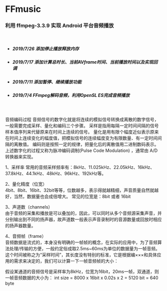 # FFmusic
### 利用 ffmpeg-3.3.9 实现 Android 平台音频播放  
</br>

- ##### 2019/7/26    添加停止播放释放内存

- ##### 2019/7/17    添加计算总时长、当前AVframe时间、当前播放时间以及实现回调

- ##### 2019/7/11    添加暂停、继续播放功能

- ##### 2019/7/4    FFmpeg解码音频，利用OpenSL ES完成音频播放

</br></br>
音频编码过程
音频信号的数字化就是将连续的模拟信号转换成离散的数字信号，一般需要完成采样、量化和编码三个步骤。
采样是指用每隔一定时间间隔的信号样本值序列来代替原来在时间上连续的信号。
量化是用有限个幅度近似表示原来在时间上连续变化的幅度值，把模拟信号的连续幅度变为有限数量、有一定时间间隔的离散值。
编码则是按照一定的规律，把量化后的离散值用二进制数码表示。上述数字化的过程又称为脉冲编码调制(Pulse Code Modulation) ，通常由 A/D 转换器来实现。


1、采样率
常用的音频采样频率有：8kHz、11.025kHz、22.05kHz、16kHz、37.8kHz、44.1kHz、48kHz、96kHz、192kHz等。

2、量化精度（位宽）  
4bit、8bit、16bit、32bit等等，位数越多，表示得就越精细，声音质量自然就越好，当然，数据量也会成倍增大。
常见的位宽是：8bit 或者 16bit


3、声道数（channels）  
由于音频的采集和播放是可以叠加的，因此，可以同时从多个音频源采集声音，并分别输出到不同的扬声器，故声道数一般表示声音录制时的音源数量或回放时相应的扬声器数量。

4、音频帧（frame）  
音频数据是流式的，本身没有明确的一帧帧的概念，在实际的应用中，为了音频算法处理/传输的方便，一般约定俗成取2.5ms~60ms为单位的数据量为一帧音频。
这个时间被称之为“采样时间”，其长度没有特别的标准，它是根据编×××和具体应用的需求来决定的，我们可以计算一下一帧音频帧的大小：

假设某通道的音频信号是采样率为8kHz，位宽为16bit，20ms一帧，双通道，则一帧音频数据的大小为：
int size = 8000 x 16bit x 0.02s  x 2 = 5120 bit = 640 byte